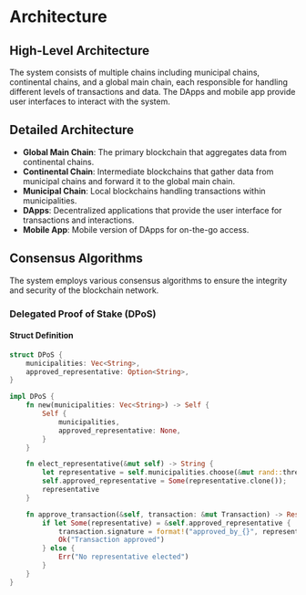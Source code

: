 # Architecture

## High-Level Architecture
The system consists of multiple chains including municipal chains, continental chains, and a global main chain, each responsible for handling different levels of transactions and data. The DApps and mobile app provide user interfaces to interact with the system.

## Detailed Architecture
- **Global Main Chain**: The primary blockchain that aggregates data from continental chains.
- **Continental Chain**: Intermediate blockchains that gather data from municipal chains and forward it to the global main chain.
- **Municipal Chain**: Local blockchains handling transactions within municipalities.
- **DApps**: Decentralized applications that provide the user interface for transactions and interactions.
- **Mobile App**: Mobile version of DApps for on-the-go access.

## Consensus Algorithms
The system employs various consensus algorithms to ensure the integrity and security of the blockchain network.

### Delegated Proof of Stake (DPoS)
#### Struct Definition
```rust
struct DPoS {
    municipalities: Vec<String>,
    approved_representative: Option<String>,
}

impl DPoS {
    fn new(municipalities: Vec<String>) -> Self {
        Self {
            municipalities,
            approved_representative: None,
        }
    }

    fn elect_representative(&mut self) -> String {
        let representative = self.municipalities.choose(&mut rand::thread_rng()).unwrap().clone();
        self.approved_representative = Some(representative.clone());
        representative
    }

    fn approve_transaction(&self, transaction: &mut Transaction) -> Result<&str, &str> {
        if let Some(representative) = &self.approved_representative {
            transaction.signature = format!("approved_by_{}", representative);
            Ok("Transaction approved")
        } else {
            Err("No representative elected")
        }
    }
}
